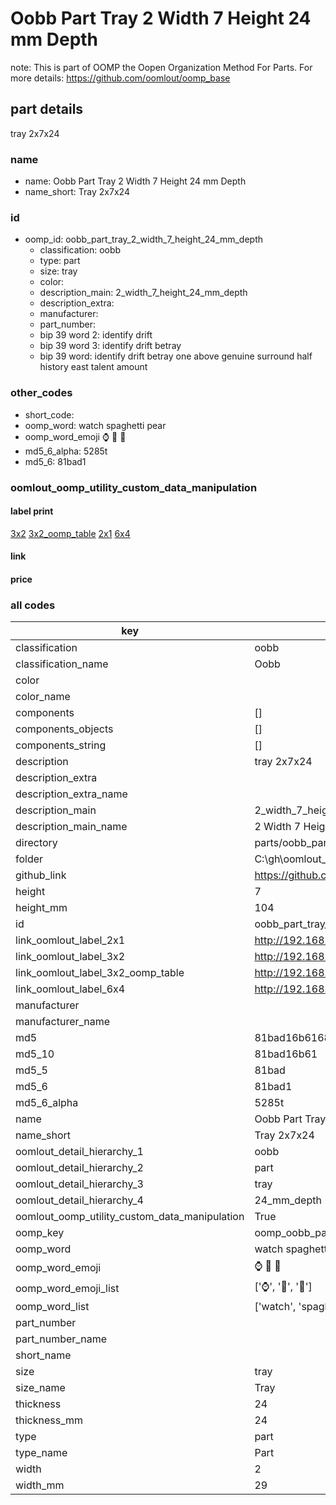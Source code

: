 # Oobb Part Tray 2 Width 7 Height 24 mm Depth  

note: This is part of OOMP the Oopen Organization Method For Parts. For more details: https://github.com/oomlout/oomp_base

##  part details
  



tray 2x7x24



### name
* name: Oobb Part Tray 2 Width 7 Height 24 mm Depth
* name_short: Tray 2x7x24 
### id
* oomp_id: oobb_part_tray_2_width_7_height_24_mm_depth
  * classification: oobb
  * type: part
  * size: tray
  * color: 
  * description_main: 2_width_7_height_24_mm_depth
  * description_extra: 
  * manufacturer: 
  * part_number: 
  * bip 39 word 2: identify drift
  * bip 39 word 3: identify drift betray
  * bip 39 word: identify drift betray one above genuine surround half history east talent amount

### other_codes
* short_code: 
* oomp_word: watch spaghetti pear
* oomp_word_emoji :watch: :spaghetti: :pear:
* md5_6_alpha: 5285t
* md5_6: 81bad1






### oomlout_oomp_utility_custom_data_manipulation
#### label print
[3x2](http://192.168.1.245:1112/?label=oomp%205285t)
[3x2_oomp_table](http://192.168.1.108:1112/?label=oomp%205285t)
[2x1](http://192.168.1.242:1112/?label=oomp%205285t)
[6x4](http://192.168.1.55:1112/?label=oomp%205285t)    

#### link

                              

#### price







### all codes 
| key | value |  
| --- | --- |  
| classification | oobb |  
| classification_name | Oobb |  
| color |  |  
| color_name |  |  
| components | [] |  
| components_objects | [] |  
| components_string | [] |  
| description | tray 2x7x24 |  
| description_extra |  |  
| description_extra_name |  |  
| description_main | 2_width_7_height_24_mm_depth |  
| description_main_name | 2 Width 7 Height 24 mm Depth |  
| directory | parts/oobb_part_tray_2_width_7_height_24_mm_depth |  
| folder | C:\gh\oomlout_oobb_version_4_generated_parts\things\oobb_part_tray_2_width_7_height_24_mm_depth |  
| github_link | https://github.com/oomlout/oomlout_oomp_part_src/tree/main/parts/oobb_part_tray_2_width_7_height_24_mm_depth |  
| height | 7 |  
| height_mm | 104 |  
| id | oobb_part_tray_2_width_7_height_24_mm_depth |  
| link_oomlout_label_2x1 | http://192.168.1.242:1112/?label=oomp%205285t |  
| link_oomlout_label_3x2 | http://192.168.1.245:1112/?label=oomp%205285t |  
| link_oomlout_label_3x2_oomp_table | http://192.168.1.108:1112/?label=oomp%205285t |  
| link_oomlout_label_6x4 | http://192.168.1.55:1112/?label=oomp%205285t |  
| manufacturer |  |  
| manufacturer_name |  |  
| md5 | 81bad16b61687b51850049aa2ad0b384 |  
| md5_10 | 81bad16b61 |  
| md5_5 | 81bad |  
| md5_6 | 81bad1 |  
| md5_6_alpha | 5285t |  
| name | Oobb Part Tray 2 Width 7 Height 24 mm Depth |  
| name_short | Tray 2x7x24  |  
| oomlout_detail_hierarchy_1 | oobb |  
| oomlout_detail_hierarchy_2 | part |  
| oomlout_detail_hierarchy_3 | tray |  
| oomlout_detail_hierarchy_4 | 24_mm_depth |  
| oomlout_oomp_utility_custom_data_manipulation | True |  
| oomp_key | oomp_oobb_part_tray_2_width_7_height_24_mm_depth |  
| oomp_word | watch spaghetti pear |  
| oomp_word_emoji | :watch: :spaghetti: :pear: |  
| oomp_word_emoji_list | [':watch:', ':spaghetti:', ':pear:'] |  
| oomp_word_list | ['watch', 'spaghetti', 'pear'] |  
| part_number |  |  
| part_number_name |  |  
| short_name |  |  
| size | tray |  
| size_name | Tray |  
| thickness | 24 |  
| thickness_mm | 24 |  
| type | part |  
| type_name | Part |  
| width | 2 |  
| width_mm | 29 |  
